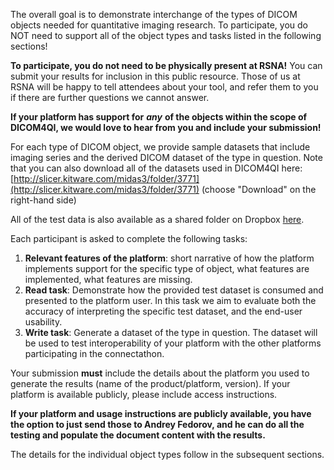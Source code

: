 

The overall goal is to demonstrate interchange of the types of DICOM objects needed for quantitative imaging research. To participate, you do NOT need to support all of the object types and tasks listed in the following sections!

**To participate, you do not need to be physically present at RSNA!** You can submit your results for inclusion in this public resource. Those of us at RSNA will be happy to tell attendees about your tool, and refer them to you if there are further questions we cannot answer.

**If your platform has support for** _**any**_ **of the objects within the scope of DICOM4QI, we would love to hear from you and include your submission!**

For each type of DICOM object, we provide sample datasets that include imaging series and the derived DICOM dataset of the type in question. Note that you can also download all of the datasets used in DICOM4QI here: [http://slicer.kitware.com/midas3/folder/3771](http://slicer.kitware.com/midas3/folder/3771) \(choose "Download" on the right-hand side\)

All of the test data is also available as a shared folder on Dropbox [here](https://www.dropbox.com/sh/dy2e38c1hbyrmqe/AACM1DSglbJW0qzypIjZASH5a?dl=0).

Each participant is asked to complete the following tasks:

1. **Relevant features of the platform**: short narrative of how the platform implements support for the specific type of object, what features are implemented, what features are missing.
2. **Read task**: Demonstrate how the provided test dataset is consumed and presented to the platform user. In this task we aim to evaluate both the accuracy of interpreting the specific test dataset, and the end-user usability.
3. **Write task**: Generate a dataset of the type in question. The dataset will be used to test interoperability of your platform with the other platforms participating in the connectathon.

Your submission **must** include the details about the platform you used to generate the results \(name of the product/platform, version\). If your platform is available publicly, please include access instructions.

**If your platform and usage instructions are publicly available, you have the option to just send those to Andrey Fedorov, and he can do all the testing and populate the document content with the results.**

The details for the individual object types follow in the subsequent sections.
